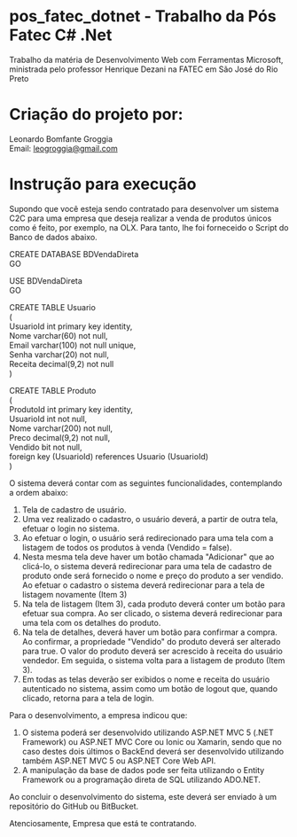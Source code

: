 # pos_fatec_dotnet - Trabalho da Pós Fatec C# .Net
Trabalho da matéria de Desenvolvimento Web com Ferramentas Microsoft, ministrada pelo professor Henrique Dezani na FATEC em São José do Rio Preto

# Criação do projeto por:
Leonardo Bomfante Groggia  
Email: leogroggia@gmail.com

# Instrução para execução
Supondo que você esteja sendo contratado para desenvolver um sistema C2C para uma empresa que deseja realizar a venda de produtos únicos como é feito, por exemplo, na OLX. Para tanto, lhe foi forneceido o Script do Banco de dados abaixo.
 
CREATE DATABASE BDVendaDireta  
GO  
 
USE BDVendaDireta  
GO  
 
CREATE TABLE Usuario  
(  
  UsuarioId     int           primary key     identity,  
  Nome          varchar(60)   not null,  
  Email         varchar(100)  not null        unique,  
  Senha         varchar(20)   not null,  
  Receita       decimal(9,2)  not null  
)  
 
CREATE TABLE Produto  
(  
  ProdutoId     int           primary key     identity,  
  UsuarioId     int           not null,  
  Nome          varchar(200)  not null,  
  Preco         decimal(9,2)  not null,  
  Vendido       bit           not null,  
  foreign key (UsuarioId) references Usuario (UsuarioId)  
)  
 
O sistema deverá contar com as seguintes funcionalidades, contemplando a ordem abaixo:  
 
1. Tela de cadastro de usuário.
2. Uma vez realizado o cadastro, o usuário deverá, a partir de outra tela, efetuar o login no sistema.
3. Ao efetuar o login, o usuário será redirecionado para uma tela com a listagem de todos os produtos à venda (Vendido = false).
4. Nesta mesma tela deve haver um botão chamada "Adicionar" que ao clicá-lo, o sistema deverá redirecionar para uma tela de cadastro de produto onde será fornecido o nome e preço do produto a ser vendido. Ao efetuar o cadastro o sistema deverá redirecionar para a tela de listagem novamente (Item 3)
5. Na tela de listagem (Item 3), cada produto deverá conter um botão para efetuar sua compra. Ao ser clicado, o sistema deverá redirecionar para uma tela com os detalhes do produto.
6. Na tela de detalhes, deverá haver um botão para confirmar a compra. Ao confirmar, a propriedade "Vendido" do produto deverá ser alterado para true. O valor do produto deverá ser acrescido à receita do usuário vendedor. Em seguida, o sistema volta para a listagem de produto (Item 3).
7. Em todas as telas deverão ser exibidos o nome e receita do usuário autenticado no sistema, assim como um botão de logout que, quando clicado, retorna para a tela de login.
 
Para o desenvolvimento, a empresa indicou que:
 
1. O sistema poderá ser desenvolvido utilizando ASP.NET MVC 5 (.NET Framework) ou ASP.NET MVC Core ou Ionic ou Xamarin, sendo que no caso destes dois últimos o BackEnd deverá ser desenvolvido utilizando também ASP.NET MVC 5 ou ASP.NET Core Web API.
2. A manipulação da base de dados pode ser feita utilizando o Entity Framework ou a programação direta de SQL utilizando ADO.NET.
 
Ao concluir o desenvolvimento do sistema, este deverá ser enviado à um repositório do GitHub ou BitBucket.
 
Atenciosamente,
Empresa que está te contratando.
